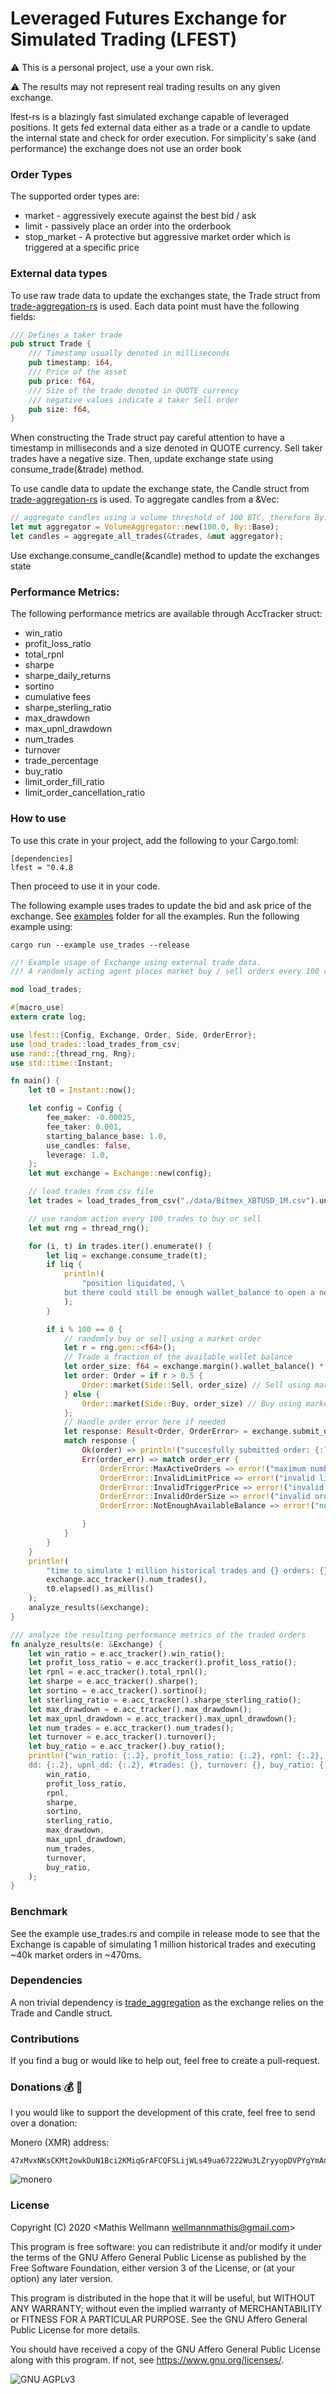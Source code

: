 # Leveraged Futures Exchange for Simulated Trading (LFEST)
:warning: This is a personal project, use a your own risk. 

:warning: The results may not represent real trading results on any given exchange. 

lfest-rs is a blazingly fast simulated exchange capable of leveraged positions.
It gets fed external data either as a trade or a candle to update the internal state
 and check for order execution. For simplicity's sake (and performance) the exchange does not use an order book
 
 
### Order Types
The supported order types are:
- market        - aggressively execute against the best bid / ask
- limit         - passively place an order into the orderbook
- stop_market   - A protective but aggressive market order which is triggered at a specific price 

### External data types
To use raw trade data to update the exchanges state, the Trade struct 
from [trade-aggregation-rs](https://github.com/MathisWellmann/trade_aggregation-rs)
is used.
Each data point must have the following fields:
```rust
/// Defines a taker trade
pub struct Trade {
    /// Timestamp usually denoted in milliseconds
    pub timestamp: i64,
    /// Price of the asset
    pub price: f64,
    /// Size of the trade denoted in QUOTE currency
    /// negative values indicate a taker Sell order
    pub size: f64,
}
```
When constructing the Trade struct pay careful attention to have a timestamp in milliseconds
and a size denoted in QUOTE currency. Sell taker trades have a negative size.
Then, update exchange state using consume_trade(&trade) method.

To use candle data to update the exchange state, the Candle struct 
from [trade-aggregation-rs](https://github.com/MathisWellmann/trade_aggregation-rs)
is used.
To aggregate candles from a &Vec<Trade>:
```rust
// aggregate candles using a volume threshold of 100 BTC, therefore By::Base is used
let mut aggregator = VolumeAggregator::new(100.0, By::Base);
let candles = aggregate_all_trades(&trades, &mut aggregator);
```
Use exchange.consume_candle(&candle) method to update the exchanges state

### Performance Metrics:
The following performance metrics are available through AccTracker struct:
- win_ratio
- profit_loss_ratio
- total_rpnl
- sharpe
- sharpe_daily_returns
- sortino
- cumulative fees
- sharpe_sterling_ratio
- max_drawdown
- max_upnl_drawdown
- num_trades
- turnover
- trade_percentage
- buy_ratio
- limit_order_fill_ratio
- limit_order_cancellation_ratio

### How to use
To use this crate in your project, add the following to your Cargo.toml:
```
[dependencies]
lfest = "0.4.8
```

Then proceed to use it in your code.

The following example uses trades to update the bid and ask price of the exchange.
See [examples](/examples) folder for all the examples. 
Run the following example using:
```shell script
cargo run --example use_trades --release
```

```rust
//! Example usage of Exchange using external trade data.
//! A randomly acting agent places market buy / sell orders every 100 candles

mod load_trades;

#[macro_use]
extern crate log;

use lfest::{Config, Exchange, Order, Side, OrderError};
use load_trades::load_trades_from_csv;
use rand::{thread_rng, Rng};
use std::time::Instant;

fn main() {
    let t0 = Instant::now();

    let config = Config {
        fee_maker: -0.00025,
        fee_taker: 0.001,
        starting_balance_base: 1.0,
        use_candles: false,
        leverage: 1.0,
    };
    let mut exchange = Exchange::new(config);

    // load trades from csv file
    let trades = load_trades_from_csv("./data/Bitmex_XBTUSD_1M.csv").unwrap();

    // use random action every 100 trades to buy or sell
    let mut rng = thread_rng();

    for (i, t) in trades.iter().enumerate() {
        let liq = exchange.consume_trade(t);
        if liq {
            println!(
                "position liquidated, \
            but there could still be enough wallet_balance to open a new position"
            );
        }

        if i % 100 == 0 {
            // randomly buy or sell using a market order
            let r = rng.gen::<f64>();
            // Trade a fraction of the available wallet balance
            let order_size: f64 = exchange.margin().wallet_balance() * 0.1;
            let order: Order = if r > 0.5 {
                Order::market(Side::Sell, order_size) // Sell using market order
            } else {
                Order::market(Side::Buy, order_size) // Buy using market order
            };
            // Handle order error here if needed
            let response: Result<Order, OrderError> = exchange.submit_order(order);
            match response {
                Ok(order) => println!("succesfully submitted order: {:?}", order),
                Err(order_err) => match order_err {
                    OrderError::MaxActiveOrders => error!("maximum number of active orders reached"),
                    OrderError::InvalidLimitPrice => error!("invalid limit price of order"),
                    OrderError::InvalidTriggerPrice => error!("invalid trigger price of order"),
                    OrderError::InvalidOrderSize => error!("invalid order size"),
                    OrderError::NotEnoughAvailableBalance => error!("not enough available balance in account"),

                }
            }
        }
    }
    println!(
        "time to simulate 1 million historical trades and {} orders: {}ms",
        exchange.acc_tracker().num_trades(),
        t0.elapsed().as_millis()
    );
    analyze_results(&exchange);
}

/// analyze the resulting performance metrics of the traded orders
fn analyze_results(e: &Exchange) {
    let win_ratio = e.acc_tracker().win_ratio();
    let profit_loss_ratio = e.acc_tracker().profit_loss_ratio();
    let rpnl = e.acc_tracker().total_rpnl();
    let sharpe = e.acc_tracker().sharpe();
    let sortino = e.acc_tracker().sortino();
    let sterling_ratio = e.acc_tracker().sharpe_sterling_ratio();
    let max_drawdown = e.acc_tracker().max_drawdown();
    let max_upnl_drawdown = e.acc_tracker().max_upnl_drawdown();
    let num_trades = e.acc_tracker().num_trades();
    let turnover = e.acc_tracker().turnover();
    let buy_ratio = e.acc_tracker().buy_ratio();
    println!("win_ratio: {:.2}, profit_loss_ratio: {:.2}, rpnl: {:.2}, sharpe: {:.2}, sortino: {:.2}, sr: {:.2}, \
    dd: {:.2}, upnl_dd: {:.2}, #trades: {}, turnover: {}, buy_ratio: {:.2},",
        win_ratio,
        profit_loss_ratio,
        rpnl,
        sharpe,
        sortino,
        sterling_ratio,
        max_drawdown,
        max_upnl_drawdown,
        num_trades,
        turnover,
        buy_ratio,
    );
}
```

### Benchmark
See the example use_trades.rs and compile in release mode to see that the Exchange
is capable of simulating 1 million historical trades and executing ~40k market orders in ~470ms.

### Dependencies
A non trivial dependency is [trade_aggregation](https://github.com/MathisWellmann/) 
as the exchange relies on the Trade and Candle struct.

### Contributions
If you find a bug or would like to help out, feel free to create a pull-request.

### Donations :moneybag: :money_with_wings:
I you would like to support the development of this crate, feel free to send over a donation:

Monero (XMR) address:
```plain
47xMvxNKsCKMt2owkDuN1Bci2KMiqGrAFCQFSLijWLs49ua67222Wu3LZryyopDVPYgYmAnYkSZSz9ZW2buaDwdyKTWGwwb
```

![monero](img/monero_donations_qrcode.png)

### License
Copyright (C) 2020  <Mathis Wellmann wellmannmathis@gmail.com>

This program is free software: you can redistribute it and/or modify
it under the terms of the GNU Affero General Public License as published by
the Free Software Foundation, either version 3 of the License, or
(at your option) any later version.

This program is distributed in the hope that it will be useful,
but WITHOUT ANY WARRANTY; without even the implied warranty of
MERCHANTABILITY or FITNESS FOR A PARTICULAR PURPOSE.  See the
GNU Affero General Public License for more details.

You should have received a copy of the GNU Affero General Public License
along with this program.  If not, see <https://www.gnu.org/licenses/>.

![GNU AGPLv3](img/agplv3.png)
